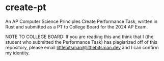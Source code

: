 # create-pt 

An AP Computer Science Principles Create Performance Task, 
written in Rust and submitted as a PT to 
College Board for the 2024 AP Exam.

NOTE TO COLLEGE BOARD: If you are reading this and think that I 
(the student who submitted the Performance Task) has plagiarized 
off of this repository, please email 
littlebitsman@littlebitsman.dev and I can confirm 
my identity.